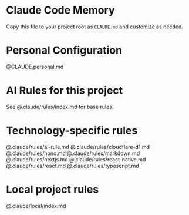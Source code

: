 # Claude Code Memory

Copy this file to your project root as `CLAUDE.md` and customize as needed.

# Personal Configuration
@CLAUDE.personal.md

# AI Rules for this project

See @.claude/rules/index.md for base rules.

# Technology-specific rules
@.claude/rules/ai-rule.md
@.claude/rules/cloudflare-d1.md
@.claude/rules/hono.md
@.claude/rules/markdown.md
@.claude/rules/nextjs.md
@.claude/rules/react-native.md
@.claude/rules/react.md
@.claude/rules/typescript.md

# Local project rules
@.claude/local/index.md
